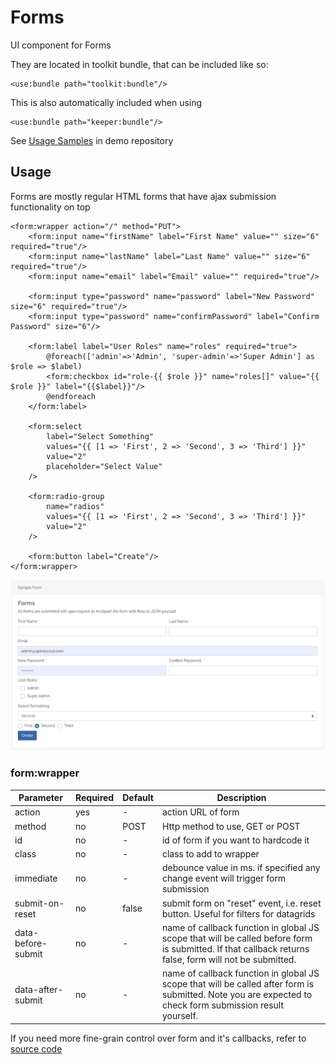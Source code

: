 # Forms

UI component for Forms

They are located in toolkit bundle, that can be included like so: 

```xhtml
<use:bundle path="toolkit:bundle"/>
```
This is also automatically included when using

```xhtml
<use:bundle path="keeper:bundle"/>
```

See [Usage Samples](https://github.com/spiral/app-keeper/blob/master/app/views/keeper/showcase/forms.dark.php) in demo repository

## Usage

Forms are mostly regular HTML forms that have ajax submission functionality on top

```xhtml
<form:wrapper action="/" method="PUT">
    <form:input name="firstName" label="First Name" value="" size="6" required="true"/>
    <form:input name="lastName" label="Last Name" value="" size="6" required="true"/>
    <form:input name="email" label="Email" value="" required="true"/>

    <form:input type="password" name="password" label="New Password" size="6" required="true"/>
    <form:input type="password" name="confirmPassword" label="Confirm Password" size="6"/>

    <form:label label="User Roles" name="roles" required="true">
        @foreach(['admin'=>'Admin', 'super-admin'=>'Super Admin'] as $role => $label)
        <form:checkbox id="role-{{ $role }}" name="roles[]" value="{{ $role }}" label="{{$label}}"/>
        @endforeach
    </form:label>

    <form:select
        label="Select Something"
        values="{{ [1 => 'First', 2 => 'Second', 3 => 'Third'] }}"
        value="2"
        placeholder="Select Value"
    />

    <form:radio-group
        name="radios"
        values="{{ [1 => 'First', 2 => 'Second', 3 => 'Third'] }}"
        value="2"
    />

    <form:button label="Create"/>
</form:wrapper>
```

![Form image](/keeper/components/form.png)

### form:wrapper

Parameter|Required|Default|Description
--- | --- | --- |---
action|yes|-|action URL of form
method|no|POST|Http method to use, GET or POST
id|no|-|id of form if you want to hardcode it
class|no|-|class to add to wrapper
immediate|no|-|debounce value in ms. if specified any change event will trigger form submission
submit-on-reset|no|false|submit form on "reset" event, i.e. reset button. Useful for filters for datagrids
data-before-submit|no|-|name of callback function in global JS scope that will be called before form is submitted. If that callback returns false, form will not be submitted. 
data-after-submit|no|-|name of callback function in global JS scope that will be called after form is submitted. Note you are expected to check form submission result yourself.

If you need more fine-grain control over form and it's callbacks, refer to [source code](https://github.com/spiral/toolkit/blob/master/packages/form/src/Form.ts)

